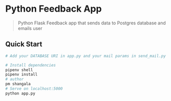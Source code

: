 # Python Feedback App

> Python Flask Feedback app that sends data to Postgres database and emails user

## Quick Start

```bash
# Add your DATABASE URI in app.py and your mail params in send_mail.py

# Install dependencies
pipenv shell
pipenv install
# author 
pm shangala
# Serve on localhost:5000
python app.py
```

